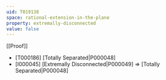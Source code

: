```yaml
---
uid: T019138
space: rational-extension-in-the-plane
property: extremally-disconnected
value: false
---
```

[[Proof]]

* [T000186] [Totally Separated|P000048]
* [I000045] [Extremally Disconnected|P000049] => [Totally Separated|P000048]

